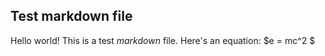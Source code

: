 ## Test markdown file

Hello world! This is a test *markdown* file.
Here's an equation: $e = mc^2 $
